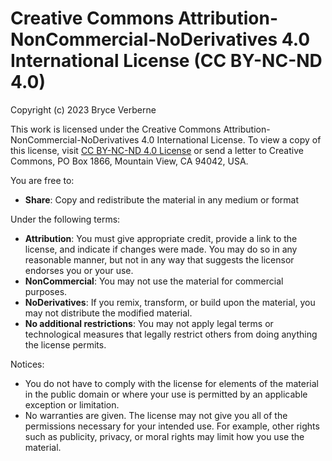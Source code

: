 # Creative Commons Attribution-NonCommercial-NoDerivatives 4.0 International License (CC BY-NC-ND 4.0)

Copyright (c) 2023 Bryce Verberne

This work is licensed under the Creative Commons Attribution-NonCommercial-NoDerivatives 4.0 International License.
To view a copy of this license, visit [CC BY-NC-ND 4.0 License](http://creativecommons.org/licenses/by-nc-nd/4.0/) or send a letter to Creative Commons, PO Box 1866, Mountain View, CA 94042, USA.

You are free to:
 - **Share**: Copy and redistribute the material in any medium or format

Under the following terms:
 - **Attribution**: You must give appropriate credit, provide a link to the license, and indicate if changes were made. You may do so in any reasonable manner, but not in any way that suggests the licensor endorses you or your use.
 - **NonCommercial**: You may not use the material for commercial purposes.
 - **NoDerivatives**: If you remix, transform, or build upon the material, you may not distribute the modified material.
 - **No additional restrictions**: You may not apply legal terms or technological measures that legally restrict others from doing anything the license permits.

Notices:
 - You do not have to comply with the license for elements of the material in the public domain or where your use is permitted by an applicable exception or limitation.
 - No warranties are given. The license may not give you all of the permissions necessary for your intended use. For example, other rights such as publicity, privacy, or moral rights may limit how you use the material.

